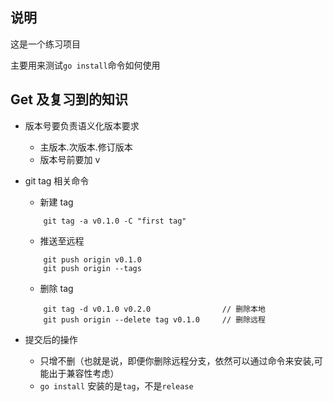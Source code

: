 ## 说明

这是一个练习项目

主要用来测试`go install`命令如何使用

## Get 及复习到的知识

- 版本号要负责语义化版本要求

  - 主版本.次版本.修订版本
  - 版本号前要加 v

- git tag 相关命令

  - 新建 tag

  ```
      git tag -a v0.1.0 -C "first tag"
  ```

  - 推送至远程

  ```
      git push origin v0.1.0
      git push origin --tags
  ```

  - 删除 tag

  ```
      git tag -d v0.1.0 v0.2.0                // 删除本地
      git push origin --delete tag v0.1.0     // 删除远程
  ```

- 提交后的操作
  - 只增不删（也就是说，即便你删除远程分支，依然可以通过命令来安装,可能出于兼容性考虑）
  - `go install` 安装的是`tag`，不是`release`
